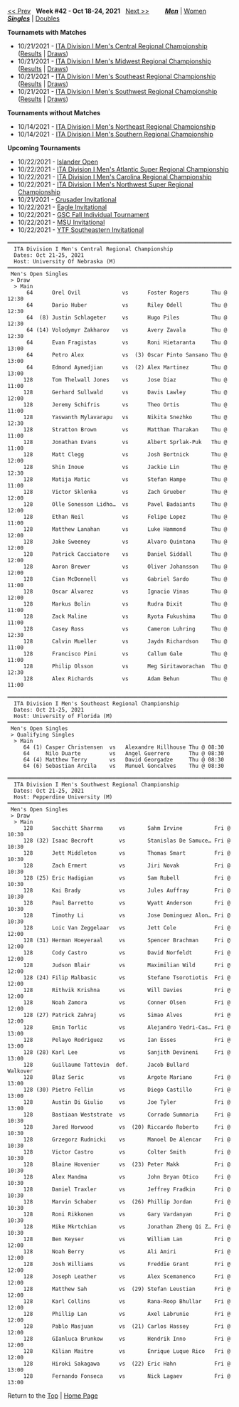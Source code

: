 <a name="top"></a>[<< Prev](men_singles_2141.md) &nbsp; **Week #42 - Oct 18-24, 2021** &nbsp; [Next >>](men_singles_2143.md) &nbsp;&nbsp;&nbsp;&nbsp;&nbsp;&nbsp;&nbsp; [***Men***](./men_singles_2142.md) &#124; [Women](./women_singles_2142.md) &nbsp;&nbsp;&nbsp;&nbsp;&nbsp; [***Singles***](./men_singles_2142.md) &#124; [Doubles](./men_doubles_2142.md)

**Tournamets with Matches**  
- 10/21/2021 - [ITA Division I Men's Central Regional Championship](#21-50726) ([Results](#21-50726) &#124; <a href="https://colleges.wearecollegetennis.com/competitions/UniversityOfNebraskaM/Tournaments/Overview/5C06D6C9-B27E-4C47-A3E5-6CFEE67B302C" target="_blank">Draws</a>)  
- 10/21/2021 - [ITA Division I Men's Midwest Regional Championship](#21-68953) ([Results](#21-68953) &#124; <a href="https://colleges.wearecollegetennis.com/competitions/MichiganStateUniversityM/Tournaments/Overview/EDF51444-0D05-4314-9A0B-AA5FCCB123E8" target="_blank">Draws</a>)  
- 10/21/2021 - [ITA Division I Men's Southeast Regional Championship](#21-64282) ([Results](#21-64282) &#124; <a href="https://colleges.wearecollegetennis.com/competitions/UniversityofFloridaM/Tournaments/Overview/9D4442EF-EDDA-4966-A2A7-B231F8F0E231" target="_blank">Draws</a>)  
- 10/21/2021 - [ITA Division I Men's Southwest Regional Championship](#21-55204) ([Results](#21-55204) &#124; <a href="https://colleges.wearecollegetennis.com/competitions/PepperdineUniversityM/Tournaments/Overview/53D82E6B-0143-4273-B87C-40C39ABF05F0" target="_blank">Draws</a>)  

**Tournaments without Matches**  
- 10/14/2021 - <a href="https://colleges.wearecollegetennis.com/competitions/UnivOfPennsylvaniaM/Tournaments/Overview/1D66CEC3-2F53-496E-BEA5-B3F3131C4BE4" target="_blank">ITA Division I Men's Northeast Regional Championship</a>  
- 10/14/2021 - <a href="https://colleges.wearecollegetennis.com/competitions/AuburnUniversityM/Tournaments/Overview/990920A1-C2A2-4E8D-9948-6D38FB2F7DBE" target="_blank">ITA Division I Men's Southern Regional Championship</a>  

**Upcoming Tournaments**  
- 10/22/2021 - <a href="https://colleges.wearecollegetennis.com/competitions/TexasAMUniversityCorpusChristiM/Tournaments/Overview/A170BFCF-49FB-4619-AEA2-0BF545C38F08" target="_blank">Islander Open</a>  
- 10/22/2021 - <a href="https://colleges.wearecollegetennis.com/competitions/OldDominionUniversityM/Tournaments/Overview/E9C8EB3D-E4DF-474A-A6B4-6B1FEA7BE33A" target="_blank">ITA Division I Men's Atlantic Super Regional Championship</a>  
- 10/22/2021 - <a href="https://colleges.wearecollegetennis.com/competitions/DukeUniversityM/Tournaments/Overview/3619E668-F531-4330-85DA-E1542DDFC2FD" target="_blank">ITA Division I Men's Carolina Regional Championship</a>  
- 10/22/2021 - <a href="https://colleges.wearecollegetennis.com/competitions/UniversityOfWashingtonM/Tournaments/Overview/FCD50A53-E765-4641-A4EF-4F8678B573CA" target="_blank">ITA Division I Men's Northwest Super Regional Championship</a>  
- 10/21/2021 - <a href="https://colleges.wearecollegetennis.com/competitions/BelmontAbbeyCollegeM/Tournaments/Overview/8CA8C6DB-8791-45F5-A4E5-FFA09FB1EFD1" target="_blank">Crusader Invitational</a>  
- 10/22/2021 - <a href="https://colleges.wearecollegetennis.com/competitions/CarsonNewmanUniversityM/Tournaments/Overview/FA529FF6-2F0C-4A2B-98E2-9375081745F2" target="_blank">Eagle Invitational</a>  
- 10/22/2021 - <a href="https://colleges.wearecollegetennis.com/competitions/UniversityOfWestAlabamaM/Tournaments/Overview/3F52D38E-E55E-401F-9FFF-DE42949C2FFF" target="_blank">GSC Fall Individual Tournament</a>  
- 10/22/2021 - <a href="https://colleges.wearecollegetennis.com/competitions/MidwesternStateUnivM/Tournaments/Overview/2F1E871E-51F3-4B1A-A596-0CF211A9C49D" target="_blank">MSU Invitational</a>  
- 10/22/2021 - <a href="https://colleges.wearecollegetennis.com/competitions/SoutheasternUniversityM/Tournaments/Overview/EE50E3A9-0A2D-49F7-9079-E26E7D714BFF" target="_blank">YTF Southeastern Invitational</a>  

<a name="21-50726"></a>
~~~
═══════════════════════════════════════════════════════════════════════════
  ITA Division I Men's Central Regional Championship
  Dates: Oct 21-25, 2021
  Host: University Of Nebraska (M)
═══════════════════════════════════════════════════════════════════════════
 Men's Open Singles
 > Draw
  > Main
      64      Orel Ovil             vs      Foster Rogers       Thu @ 12:30
      64      Dario Huber           vs      Riley Odell         Thu @ 12:30
      64  (8) Justin Schlageter     vs      Hugo Piles          Thu @ 12:30
      64 (14) Volodymyr Zakharov    vs      Avery Zavala        Thu @ 12:30
      64      Evan Fragistas        vs      Roni Hietaranta     Thu @ 13:00
      64      Petro Alex            vs  (3) Oscar Pinto Sansano Thu @ 13:00
      64      Edmond Aynedjian      vs  (2) Alex Martinez       Thu @ 13:00
     128      Tom Thelwall Jones    vs      Jose Diaz           Thu @ 11:00
     128      Gerhard Sullwald      vs      Davis Lawley        Thu @ 12:00
     128      Jeremy Schifris       vs      Theo Ortis          Thu @ 11:00
     128      Yaswanth Mylavarapu   vs      Nikita Snezhko      Thu @ 12:30
     128      Stratton Brown        vs      Matthan Tharakan    Thu @ 11:00
     128      Jonathan Evans        vs      Albert Sprlak-Puk   Thu @ 11:00
     128      Matt Clegg            vs      Josh Bortnick       Thu @ 12:00
     128      Shin Inoue            vs      Jackie Lin          Thu @ 12:30
     128      Matija Matic          vs      Stefan Hampe        Thu @ 11:00
     128      Victor Sklenka        vs      Zach Grueber        Thu @ 12:00
     128      Olle Sonesson Lidho…  vs      Pavel Badaiants     Thu @ 12:00
     128      Ethan Neil            vs      Felipe Lopez        Thu @ 11:00
     128      Matthew Lanahan       vs      Luke Hammond        Thu @ 12:00
     128      Jake Sweeney          vs      Alvaro Quintana     Thu @ 12:00
     128      Patrick Cacciatore    vs      Daniel Siddall      Thu @ 12:00
     128      Aaron Brewer          vs      Oliver Johansson    Thu @ 12:00
     128      Cian McDonnell        vs      Gabriel Sardo       Thu @ 11:00
     128      Oscar Alvarez         vs      Ignacio Vinas       Thu @ 12:00
     128      Markus Bolin          vs      Rudra Dixit         Thu @ 11:00
     128      Zack Maline           vs      Ryota Fukushima     Thu @ 11:00
     128      Casey Ross            vs      Cameron Luhring     Thu @ 12:30
     128      Calvin Mueller        vs      Jaydn Richardson    Thu @ 11:00
     128      Francisco Pini        vs      Callum Gale         Thu @ 11:00
     128      Philip Olsson         vs      Meg Siritaworachan  Thu @ 12:30
     128      Alex Richards         vs      Adam Behun          Thu @ 11:00
~~~

<a name="21-64282"></a>
~~~
═════════════════════════════════════════════════════════════════════
  ITA Division I Men's Southeast Regional Championship
  Dates: Oct 21-25, 2021
  Host: University of Florida (M)
═════════════════════════════════════════════════════════════════════
 Men's Open Singles
 > Qualifying Singles
  > Main
     64 (1) Casper Christensen  vs   Alexandre Hillhouse Thu @ 08:30
     64     Nilo Duarte         vs   Angel Guerrero      Thu @ 08:30
     64 (4) Matthew Terry       vs   David Georgadze     Thu @ 08:30
     64 (6) Sebastian Arcila    vs   Munuel Goncalves    Thu @ 08:30
~~~

<a name="21-55204"></a>
~~~
════════════════════════════════════════════════════════════════════════════
  ITA Division I Men's Southwest Regional Championship
  Dates: Oct 21-25, 2021
  Host: Pepperdine University (M)
════════════════════════════════════════════════════════════════════════════
 Men's Open Singles
 > Draw
  > Main
     128      Sacchitt Sharrma     vs       Sahm Irvine          Fri @ 10:30
     128 (32) Isaac Becroft        vs       Stanislas De Samuce… Fri @ 10:30
     128      Jett Middleton       vs       Thomas Smart         Fri @ 10:30
     128      Zach Ermert          vs       Jiri Novak           Fri @ 10:30
     128 (25) Eric Hadigian        vs       Sam Rubell           Fri @ 10:30
     128      Kai Brady            vs       Jules Auffray        Fri @ 10:30
     128      Paul Barretto        vs       Wyatt Anderson       Fri @ 10:30
     128      Timothy Li           vs       Jose Dominguez Alon… Fri @ 10:30
     128      Loic Van Zeggelaar   vs       Jett Cole            Fri @ 12:00
     128 (31) Herman Hoeyeraal     vs       Spencer Brachman     Fri @ 12:00
     128      Cody Castro          vs       David Norfeldt       Fri @ 12:00
     128      Judson Blair         vs       Maximilian Wild      Fri @ 12:00
     128 (24) Filip Malbasic       vs       Stefano Tsorotiotis  Fri @ 12:00
     128      Rithvik Krishna      vs       Will Davies          Fri @ 12:00
     128      Noah Zamora          vs       Conner Olsen         Fri @ 12:00
     128 (27) Patrick Zahraj       vs       Simao Alves          Fri @ 12:00
     128      Emin Torlic          vs       Alejandro Vedri-Cas… Fri @ 13:00
     128      Pelayo Rodriguez     vs       Ian Esses            Fri @ 13:00
     128 (28) Karl Lee             vs       Sanjith Devineni     Fri @ 13:00
     128      Guillaume Tattevin  def.      Jacob Bullard        Walkover
     128      Blaz Seric           vs       Argote Mariano       Fri @ 13:00
     128 (30) Pietro Fellin        vs       Diego Castillo       Fri @ 13:00
     128      Austin Di Giulio     vs       Joe Tyler            Fri @ 13:00
     128      Bastiaan Weststrate  vs       Corrado Summaria     Fri @ 10:30
     128      Jared Horwood        vs  (20) Riccardo Roberto     Fri @ 10:30
     128      Grzegorz Rudnicki    vs       Manoel De Alencar    Fri @ 10:30
     128      Victor Castro        vs       Colter Smith         Fri @ 10:30
     128      Blaine Hovenier      vs  (23) Peter Makk           Fri @ 10:30
     128      Alex Mandma          vs       John Bryan Otico     Fri @ 10:30
     128      Daniel Traxler       vs       Jeffrey Fradkin      Fri @ 10:30
     128      Marvin Schaber       vs  (26) Phillip Jordan       Fri @ 10:30
     128      Roni Rikkonen        vs       Gary Vardanyan       Fri @ 10:30
     128      Mike Mkrtchian       vs       Jonathan Zheng Qi Z… Fri @ 10:30
     128      Ben Keyser           vs       William Lan          Fri @ 12:00
     128      Noah Berry           vs       Ali Amiri            Fri @ 12:00
     128      Josh Williams        vs       Freddie Grant        Fri @ 12:00
     128      Joseph Leather       vs       Alex Scemanenco      Fri @ 12:00
     128      Matthew Sah          vs  (29) Stefan Leustian      Fri @ 12:00
     128      Karl Collins         vs       Rana-Roop Bhullar    Fri @ 12:00
     128      Phillip Lan          vs       Axel Labrunie        Fri @ 12:00
     128      Pablo Masjuan        vs  (21) Carlos Hassey        Fri @ 12:00
     128      GIanluca Brunkow     vs       Hendrik Inno         Fri @ 12:00
     128      Kilian Maitre        vs       Enrique Luque Rico   Fri @ 12:00
     128      Hiroki Sakagawa      vs  (22) Eric Hahn            Fri @ 13:00
     128      Fernando Fonseca     vs       Nick Lagaev          Fri @ 13:00
~~~

Return to the [Top](./men_singles_2142.md) &#124; [Home Page](../../index.md)